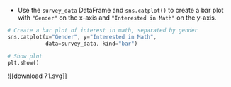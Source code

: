 - Use the `survey_data` DataFrame and `sns.catplot()` to create a bar plot with `"Gender"` on the x-axis and `"Interested in Math"` on the y-axis.
```Python
# Create a bar plot of interest in math, separated by gender
sns.catplot(x="Gender", y="Interested in Math", 
			data=survey_data, kind="bar")

# Show plot
plt.show()
```
![[download 71.svg]]
